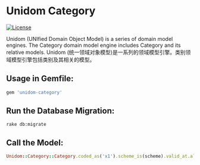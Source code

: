 # Unidom Category

[![License](https://img.shields.io/badge/license-MIT-green.svg)](http://opensource.org/licenses/MIT)

Unidom (UNIfied Domain Object Model) is a series of domain model engines. The Category domain model engine includes Category and its relative models.
Unidom (统一领域对象模型)是一系列的领域模型引擎。类别领域模型引擎包括类别及其相关的模型。

## Usage in Gemfile:
```ruby
gem 'unidom-category'
```

## Run the Database Migration:
```shell
rake db:migrate
```

## Call the Model:
```ruby
Unidom::Category::Category.coded_as('x1').scheme_is(scheme).valid_at.alive.first
```
